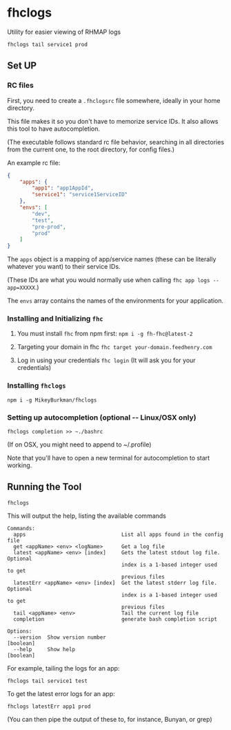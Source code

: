 # fhclogs
Utility for easier viewing of RHMAP logs

`fhclogs tail service1 prod`

## Set UP

### RC files
First, you need to create a `.fhclogsrc` file somewhere, ideally in your home directory. 

This file makes it so you don't have to memorize service IDs. It also allows this tool to have autocompletion.

(The executable follows standard rc file behavior, searching in all directories from the current one, to the root directory, for config files.)

An example rc file:
```json
{
    "apps": {
        "app1": "app1AppId",
        "service1": "service1ServiceID"
    },
    "envs": [
        "dev",
        "test",
        "pre-prod",
        "prod"
    ]
}
```
The `apps` object is a mapping of app/service names (these can be literally whatever you want) to their service IDs. 

(These IDs are what you would normally use when calling `fhc app logs --app=XXXXX`.)

The `envs` array contains the names of the environments for your application.

### Installing and Initializing `fhc`
1. You must install `fhc` from npm first:
`npm i -g fh-fhc@latest-2`

2. Targeting your domain in fhc
`fhc target your-domain.feedhenry.com`

3. Log in using your credentials
`fhc login`
(It will ask you for your credentials)

### Installing `fhclogs`
`npm i -g MikeyBurkman/fhclogs`

### Setting up autocompletion (optional -- Linux/OSX only)
`fhclogs completion >> ~./bashrc`

(If on OSX, you might need to append to ~/.profile)

Note that you'll have to open a new terminal for autocompletion to start working.

## Running the Tool
`fhclogs`

This will output the help, listing the available commands
```
Commands:
  apps                               List all apps found in the config file
  get <appName> <env> <logName>      Get a log file
  latest <appName> <env> [index]     Gets the latest stdout log file. Optional
                                     index is a 1-based integer used to get
                                     previous files
  latestErr <appName> <env> [index]  Get the latest stderr log file. Optional
                                     index is a 1-based integer used to get
                                     previous files
  tail <appName> <env>               Tail the current log file
  completion                         generate bash completion script

Options:
  --version  Show version number                                       [boolean]
  --help     Show help                                                 [boolean]
```

For example, tailing the logs for an app:

`fhclogs tail service1 test`

To get the latest error logs for an app:

`fhclogs latestErr app1 prod`

(You can then pipe the output of these to, for instance, Bunyan, or grep)
